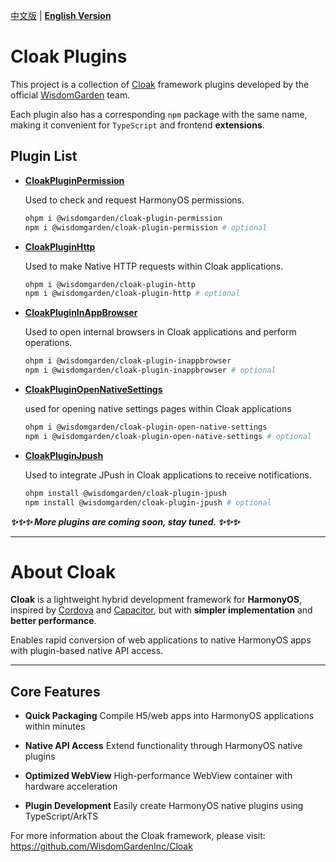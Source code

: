 [中文版](./README.md) | [**English Version**](./README-EN.md)

# Cloak Plugins

This project is a collection of [Cloak](https://github.com/WisdomGardenInc/Cloak) framework plugins developed by the official [WisdomGarden](https://tronclass.com.cn/) team.

Each plugin also has a corresponding `npm` package with the same name, making it convenient for `TypeScript` and frontend **extensions**.

## Plugin List

- **[CloakPluginPermission](./plugins/CloakPluginPermission/README-EN.md)**
  
  Used to check and request HarmonyOS permissions.

  ```bash
  ohpm i @wisdomgarden/cloak-plugin-permission
  npm i @wisdomgarden/cloak-plugin-permission # optional
  ```

- **[CloakPluginHttp](./plugins/CloakPluginHttp/README-EN.md)**
  
  Used to make Native HTTP requests within Cloak applications.

  ```bash
  ohpm i @wisdomgarden/cloak-plugin-http
  npm i @wisdomgarden/cloak-plugin-http # optional
  ```

- **[CloakPluginInAppBrowser](./plugins/CloakPluginInAppBrowser/README-EN.md)**
  
  Used to open internal browsers in Cloak applications and perform operations.

  ```bash
  ohpm i @wisdomgarden/cloak-plugin-inappbrowser
  npm i @wisdomgarden/cloak-plugin-inappbrowser # optional
  ```

- **[CloakPluginOpenNativeSettings](https://github.com/WisdomGardenInc/CloakPlugins/blob/master/plugins/CloakPluginOpenNativeSettings/README-EN.md)**

  used for opening native settings pages within Cloak applications

  ```bash
  ohpm i @wisdomgarden/cloak-plugin-open-native-settings
  npm i @wisdomgarden/cloak-plugin-open-native-settings # optional
  ```

- **[CloakPluginJpush](https://github.com/WisdomGardenInc/CloakPlugins/blob/master/plugins/CloakPluginJpush/README-EN.md)**

  Used to integrate JPush in Cloak applications to receive notifications.

  ```bash
  ohpm install @wisdomgarden/cloak-plugin-jpush
  npm install @wisdomgarden/cloak-plugin-jpush # optional
  ```

***✨✨✨ More plugins are coming soon, stay tuned. ✨✨✨***

---

# About **Cloak**

**Cloak** is a lightweight hybrid development framework for **HarmonyOS**, inspired by [Cordova](https://cordova.apache.org/) and [Capacitor](https://capacitorjs.com/), but with **simpler implementation** and **better performance**.

Enables rapid conversion of web applications to native HarmonyOS apps with plugin-based native API access.

---

## Core Features

- **Quick Packaging**
  Compile H5/web apps into HarmonyOS applications within minutes

- **Native API Access**
  Extend functionality through HarmonyOS native plugins

- **Optimized WebView**
  High-performance WebView container with hardware acceleration

- **Plugin Development**
  Easily create HarmonyOS native plugins using TypeScript/ArkTS

For more information about the Cloak framework, please visit: https://github.com/WisdomGardenInc/Cloak